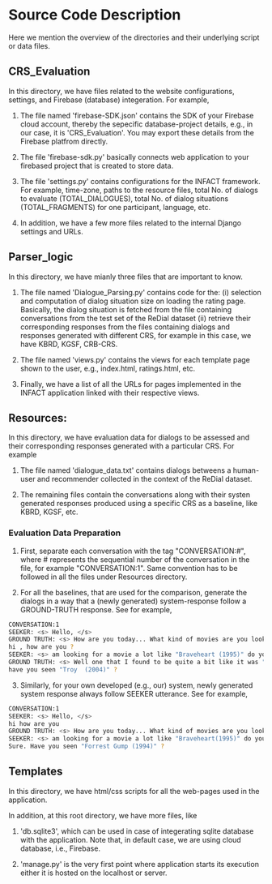  # Source Code Description
 Here we mention the overview of the directories and their underlying script or data files. 

## CRS_Evaluation
 In this directory, we have files related to the website configurations, settings, and Firebase (database) integeration.  For example,
 
 1. The file named 'firebase-SDK.json' contains the SDK of your Firebase cloud account, thereby the sepecific database-project details, e.g., in our case, it is 'CRS_Evaluation'. You may export these details from the Firebase platfrom directly. 
 
 2. The file 'firebase-sdk.py' basically connects web application to your firebased project that is created to store data.
 
 3. The file 'settings.py' contains configurations for the INFACT framework. For example, time-zone, paths to the resource files, total No. of dialogs to evaluate (TOTAL_DIALOGUES), total No. of dialog situations (TOTAL_FRAGMENTS) for one participant, language, etc.
 
 4. In addition, we have a few more files related to the internal Django settings and URLs.
 
 
 ## Parser_logic
 In this directory, we have mianly three files that are important to know.

1. The file named 'Dialogue_Parsing.py' contains code for the: (i) selection and computation of dialog situation size on loading the rating page. Basically, the dialog situation is fetched from the file containing conversations from the test set of the ReDial dataset (ii) retrieve their corresponding responses from the files containing  dialogs and responses generated with different CRS, for example in this case, we have KBRD, KGSF, CRB-CRS.

2. The file named 'views.py' contains the views for each template page shown to the user, e.g., index.html, ratings.html, etc.

3. Finally, we have a list of all the URLs for pages implemented in the INFACT application linked with their respective views.

## Resources:
In this directory, we have evaluation data for dialogs to be assessed and their corresponding responses generated with a particular CRS. For example

1. The file named 'dialogue_data.txt' contains dialogs betweens a human-user and recommender collected in the context of the ReDial dataset.

2. The remaining files contain the conversations along with their systen generated responses produced using a specific CRS as a baseline, like KBRD, KGSF, etc. 

### Evaluation Data Preparation
1. First, separate each conversation with the tag "CONVERSATION:#", where # represents the sequential number of the conversation in the file, for example "CONVERSATION:1". Same convention has to be followed in all the files under Resources directory.

2. For all the baselines, that are used for the comparison, generate the dialogs in a way that a (newly generated) system-response follow a GROUND-TRUTH response. See for example, 

```bash
CONVERSATION:1
SEEKER: <s> Hello, </s> 
GROUND TRUTH: <s> How are you today... What kind of movies are you looking for </s> 
hi , how are you ?
SEEKER: <s> am looking for a movie a lot like "Braveheart (1995)" do you have any suggestions? </s> 
GROUND TRUTH: <s> Well one that I found to be quite a bit like it was "The Patriot  (2000)" </s> 
have you seen "Troy  (2004)" ?
```

3. Similarly, for your own developed (e.g., our) system, newly generated system response always follow SEEKER utterance. See for example, 

```bash
CONVERSATION:1
SEEKER: <s> Hello, </s>
hi how are you
GROUND TRUTH: <s> How are you today... What kind of movies are you looking for </s>
SEEKER: <s> am looking for a movie a lot like "Braveheart(1995)" do you have any suggestions? </s>
Sure. Have you seen "Forrest Gump (1994)" ?
```

## Templates
In this directory, we have html/css scripts for all the web-pages used in the application.

In addition, at this root directory, we have more files, like

1. 'db.sqlite3', which can be used in case of integerating sqlite database with the application. Note that, in default case, we are using cloud database, i.e., Firebase.

2. 'manage.py' is the very first point where application starts its execution either it is hosted on the localhost or server.
